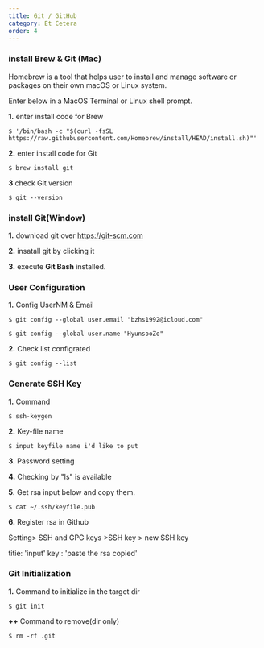 ```yaml
---
title: Git / GitHub
category: Et Cetera
order: 4
---
```


### install Brew & Git (Mac) 

Homebrew is a tool that helps user to install and manage software or packages on their own macOS or Linux system.

Enter below in a MacOS Terminal or Linux shell prompt.

**1.** enter install code for Brew
```
$ '/bin/bash -c "$(curl -fsSL https://raw.githubusercontent.com/Homebrew/install/HEAD/install.sh)"'
```
**2.** enter install code for Git
```
$ brew install git
```
**3** check Git version
```
$ git --version
```


### install Git(Window) 

**1.** download git over  https://git-scm.com

**2.** insatall git by clicking it

**3.** execute **Git Bash** installed.


### User Configuration

**1.** Config UserNM & Email

```
$ git config --global user.email "bzhs1992@icloud.com"
```

```
$ git config --global user.name "HyunsooZo"
```
**2.** Check list configrated

```
$ git config --list
```


### Generate SSH Key 

**1.** Command
```
$ ssh-keygen 
```
**2.** Key-file name
```
$ input keyfile name i'd like to put
```
**3.** Password setting

**4.** Checking by "ls" is available

**5.** Get rsa
input below and copy them. 
```
$ cat ~/.ssh/keyfile.pub
```
**6.** Register rsa in Github

Setting> SSH and GPG keys >SSH key > new SSH key

titie: 'input'
key : 'paste the rsa copied'


### Git Initialization

**1.** Command to initialize
in the target dir
```
$ git init
```
**++** Command to remove(dir only)
```
$ rm -rf .git
```
